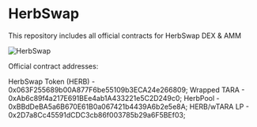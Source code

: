 # HerbSwap
This repository includes all official contracts for HerbSwap DEX &amp; AMM

![HerbSwap](https://iili.io/gFyZjs.png)

Official contract addresses:

HerbSwap Token (HERB) - 0x063F255689b00A877F6be55109b3ECA24e266809;
Wrapped TARA - 0xAb6c89f4a217E691BEe4ab1A433221e5C2D249c0;
HerbPool - 0xBBdDeBA5a6B670E61B0a067421b4439A6b2e5e8A;
HERB/wTARA LP - 0x2D7a8Cc45591dCDC3cb86f003785b29a6F5BEf03;
